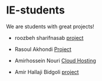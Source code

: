 # IE-students

We are students with great projects!

- roozbeh sharifnasab [project](https://github.com/rsharifnasab/os_project)

- Rasoul Akhondi [Project](https://github.com/Rasoul-Akhondi/git1_Q2)

- Amirhossein Nouri [Cloud Hosting](https://github.com/amirhosseinNouri/cloud-hosting-front)

- Amir Hallaji Bidgoli [project](https://github.com/amirhallaji/OS-Project)

